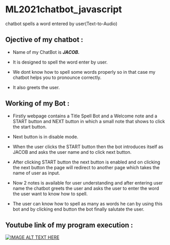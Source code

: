 # ML2021chatbot_javascript
chatbot spells a word entered by user(Text-to-Audio)

## Ojective of my chatbot :

  - Name of my ChatBot is  _**JACOB.**_
  
  - It is designed to spell the word enter by user.
  
  - We dont know how to spell some words properly so in that case my chatbot helps you to pronounce correctly.
  
  - It also greets the user.
  
## Working of my Bot :

  - Firstly webpage contains a Title Spell Bot and a Welcome note and a START button and NEXT button in which a small note that shows to click the start button.
  
  - Next button is in disable mode.
  
  - When the user clicks the START button then the bot introduces itself as JACOB and asks the user name and to click next button.
  
  - After clicking START button the next button is enabled and on clicking the next button the page will redirect to another page which takes the name of user as input.
  
  - Now 2 notes is available for user understanding and after entering user name the chatbot greets the user and asks the user to enter the word the user want to know how to spell.
  
  - The user can know how to spell as many as words he can by using this bot and by clicking end button the bot finally salutate the user.

## Youtube link of my program execution : 

[![IMAGE ALT TEXT HERE](https://img.youtube.com/vi/uwzOWPcQT8E/0.jpg)](https://www.youtube.com/watch?v=uwzOWPcQT8E)

